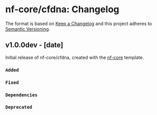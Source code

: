 # nf-core/cfdna: Changelog

The format is based on [Keep a Changelog](https://keepachangelog.com/en/1.0.0/)
and this project adheres to [Semantic Versioning](https://semver.org/spec/v2.0.0.html).

## v1.0.0dev - [date]

Initial release of nf-core/cfdna, created with the [nf-core](https://nf-co.re/) template.

### `Added`

### `Fixed`

### `Dependencies`

### `Deprecated`

